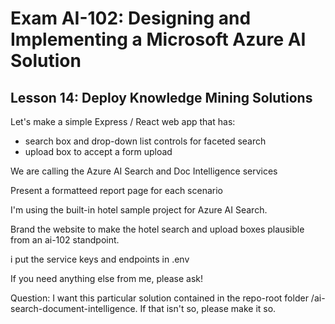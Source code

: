 # Exam AI-102: Designing and Implementing a Microsoft Azure AI Solution


## Lesson 14: Deploy Knowledge Mining Solutions

Let's make a simple Express / React web app that has:

- search box and drop-down list controls for faceted search
- upload box to accept a form upload

We are calling the Azure AI Search and Doc Intelligence services 

Present a formatteed report page for each scenario

I'm using the built-in hotel sample project for Azure AI Search.

Brand the website to make the hotel search and upload boxes plausible from an ai-102 standpoint.

i put the service keys and endpoints in .env

If you need anything else from me, please ask!

Question: I want this particular solution contained in the repo-root folder /ai-search-document-intelligence. If that isn't so, please make it so.